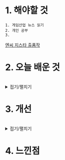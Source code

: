 # 1. 해야할 것
```
1. 게임산업 뉴스 읽기
2. 개인 공부
3. 
```
[엔씨 지스타 출품작](https://www.gamemeca.com/view.php?gid=1743329)


# 2. 오늘 배운 것
```

```
<details>
<summary>접기/펼치기</summary>


</details>



# 3. 개선
```

```
<details>
<summary>접기/펼치기</summary>


</details>



# 4. 느낀점
```

```


